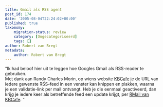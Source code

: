 ```yaml
---
title: Gmail als RSS agent
post_id: 174
date: '2005-08-04T22:24:02+00:00'
published: true
taxonomy:
    migration-status: review
    category: [Ongecategoriseerd]
    tags: []
author: Robert van Bregt
metadata:
    author: Robert van Bregt
---
```

“Ik had beloof hier uit te leggen hoe Googles Gmail als RSS-reader te gebruiken.  
 Met dank aan Randy Charles Morin, op wiens website [KBCafe](http://www.kbcafe.com/) je de URL van iedere gewenste RSS-feed in een venster kan knippen en plakken, waarna je een validatie-link per mail ontvangt. Heb je die eenmaal geactiveerd, dan krijg je iedere keer als betreffende feed een update krijgt, per [RMail van KBCafe](http://www.kbcafe.com/rss/rss2smtp.aspx?). “